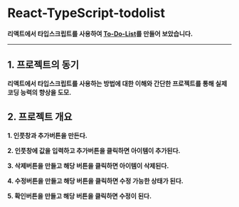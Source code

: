 # React-TypeScript-todolist

**리액트에서 타입스크립트를 사용하여 [To-Do-List](//skagn4929.github.io/React-ts-todolist/)를 만들어 보았습니다.**

---
## 1. 프로젝트의 동기
**리액트에서 타입스크립트를 사용하는 방법에 대한 이해와 간단한 프로젝트를 통해 실제 코딩 능력의 향상을 도모.**

## 2. 프로젝트 개요
**1. 인풋창과 추가버튼을 만든다.**   

**2. 인풋창에 값을 입력하고 추가버튼을 클릭하면 아이템이 추가된다.**   

**3. 삭제버튼을 만들고 해당 버튼을 클릭하면 아이템이 삭제된다.**   

**4. 수정버튼을 만들고 해당 버튼을 클릭하면 수정 가능한 상태가 된다.**   

**5. 확인버튼을 만들고 해당 버튼을 클릭하면 수정이 된다.**
